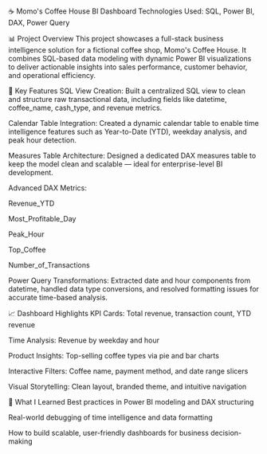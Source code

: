 ☕ Momo's Coffee House BI Dashboard
Technologies Used: SQL, Power BI, DAX, Power Query

📊 Project Overview
This project showcases a full-stack business intelligence solution for a fictional coffee shop, Momo's Coffee House. It combines SQL-based data modeling with dynamic Power BI visualizations to deliver actionable insights into sales performance, customer behavior, and operational efficiency.

🧠 Key Features
SQL View Creation: Built a centralized SQL view to clean and structure raw transactional data, including fields like datetime, coffee_name, cash_type, and revenue metrics.

Calendar Table Integration: Created a dynamic calendar table to enable time intelligence features such as Year-to-Date (YTD), weekday analysis, and peak hour detection.

Measures Table Architecture: Designed a dedicated DAX measures table to keep the model clean and scalable — ideal for enterprise-level BI development.

Advanced DAX Metrics:

Revenue_YTD

Most_Profitable_Day

Peak_Hour

Top_Coffee

Number_of_Transactions

Power Query Transformations: Extracted date and hour components from datetime, handled data type conversions, and resolved formatting issues for accurate time-based analysis.

📈 Dashboard Highlights
KPI Cards: Total revenue, transaction count, YTD revenue

Time Analysis: Revenue by weekday and hour

Product Insights: Top-selling coffee types via pie and bar charts

Interactive Filters: Coffee name, payment method, and date range slicers

Visual Storytelling: Clean layout, branded theme, and intuitive navigation

🚀 What I Learned
Best practices in Power BI modeling and DAX structuring

Real-world debugging of time intelligence and data formatting

How to build scalable, user-friendly dashboards for business decision-making
